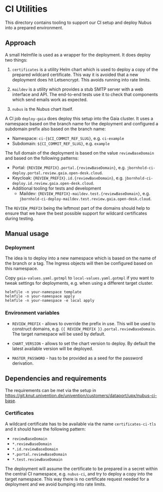 # CI Utilities

This directory contains tooling to support our CI setup and deploy Nubus into a
prepared environment.


## Approach

A small Helmfile is used as a wrapper for the deployment. It does deploy two things:

1. `certificates` is a utility Helm chart which is used to deploy a copy of the
   prepared wildcard certificate. This way it is avoided that a new deployment
   does hit Letsencrypt. This avoids running into rate limits.

2. `maildev` is a utility which provides a stub SMTP server with a web interface
   and API. The end-to-end tests use it to check that components which send
   emails work as expected.

3. `nubus` is the Nubus chart itself.

A CI job `deploy-gaia` does deploy this setup into the Gaia cluster. It uses a
namespace based on the branch name for the deployment and configured a subdomain
prefix also based on the branch name:

- Namespace: `ci-{$CI_COMMIT_REF_SLUG}`, e.g. `ci-example`
- Subdomain: `${CI_COMMIT_REF_SLUG}`, e.g. `example`

The full domain of the deployment is based on the value `reviewBaseDomain` and
based on the following patterns:

- Portal: `{REVIEW_PREFIX}.portal.{reviewBaseDomain}`, e.g.
  `jbornhold-ci-deploy.portal.review.gaia.open-desk.cloud`.
- Keycloak: `{REVIEW_PREFIX}.id.{reviewBaseDomain}`, e.g.
  `jbornhold-ci-deploy.id.review.gaia.open-desk.cloud`.
- Additional tooling for tests and development
  - Maildev: `{REVIEW_PREFIX}-maildev.test.{reviewBaseDomain}`, e.g.
    `jbornhold-ci-deploy-maildev.test.review.gaia.open-desk.cloud`.

The `REVIEW_PREFIX` being the leftmost part of the domains should help to ensure
that we have the best possible support for wildcard certificates during testing.


## Manual usage

### Deployment

The idea is to deploy into a new namespace which is based on the name of the
branch or a tag. The Ingress objects will then be configured based on this
namespace.

Copy `gaia-values.yaml.gotmpl` to `local-values.yaml.gotmpl` if you want to
tweak settings for deployments, e.g. when using a different target cluster.

```
helmfile -n your-namespace template
helmfile -n your-namespace apply
helmfile -n your-namespace -e local apply
```

### Environment variables

- `REVIEW_PREFIX` - allows to override the prefix in use. This will be used to
  construct domains, e.g. `{{ REVIEW_PREFIX }}.portal.reviewBaseDomain`. The
  target namespace will be used by default.

- `CHART_VERSION` - allows to set the chart version to deploy. By default the
  latest available version will be deployed.

- `MASTER_PASSWORD` - has to be provided as a seed for the password derivation.


## Dependencies and requirements

The requirements can be met via the setup in
<https://git.knut.univention.de/univention/customers/dataport/upx/nubus-ci-base>.


### Certificates

A wildcard certificate has to be available via the name `certificates-ci-tls`
and it should have the following pattern:

- `reviewBaseDomain`
- `*.reviewBaseDomain`
- `*.id.reviewBaseDomain`
- `*.portal.reviewBaseDomain`
- `*.test.reviewBaseDomain`

The deployment will assume the certificate to be prepared in a secret within the
central CI namespace, e.g. `nubus-ci`, and try to deploy a copy into the target
namespace. This way there is no certificate request needed for a deployment and
we avoid bumping into rate limits.

